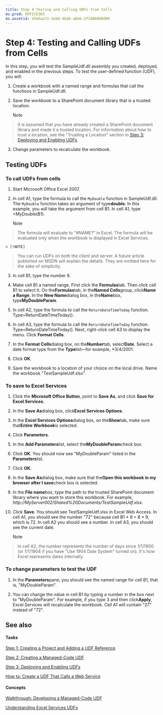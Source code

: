 ```yaml
---
title: Step 4 Testing and Calling UDFs from Cells
ms.prod: OFFICE365
ms.assetid: d3e6aa72-2eb8-4b4b-a0eb-273486890d00
---
```



# Step 4: Testing and Calling UDFs from Cells

In this step, you will test the SampleUdf.dll assembly you created, deployed, and enabled in the previous steps. To test the user-defined function (UDF), you will: 
  
    
    


1. Create a workbook with a named range and formulas that call the functions in SampleUdf.dll. 
    
  
2. Save the workbook to a SharePoint document library that is a trusted location. 
    
    > [!NOTE]  
> It is assumed that you have already created a SharePoint document library and made it a trusted location. For information about how to trust a location, see the "Trusting a Location" section in  [Step 3: Deploying and Enabling UDFs](step-3-deploying-and-enabling-udfs.md). 
3. Change parameters to recalculate the workbook. 
    
  

## Testing UDFs


### To call UDFs from cells


1. Start Microsoft Office Excel 2007. 
    
  
2. In cell A1, type the formula to call the  `MyDouble` function in SampleUdf.dll. The `MyDouble` function takes an argument of type**double**. In this example, you will take the argument from cell B1. In cell A1, type =MyDouble(B1). 
    
    > [!NOTE]  
> The formula will evaluate to "#NAME?" in Excel. The formula will be evaluated only when the workbook is displayed in Excel Services. 

    > [!NOTE]  
> You can run UDFs on both the client and server. A future article published on MSDN will explain the details. They are omitted here for the sake of simplicity. 
3. In cell B1, type the number 8. 
    
  
4. Make cell B1 a named range. First click the **Formulas**tab. Then click cell B1 to select it. On the**Formulas**tab, in the**Named Cells**group, click**Name a Range**. In the **New Name**dialog box, in the**Name**box, type**MyDoubleParam**. 
    
  
5. In cell A2, type the formula to call the  `ReturnDateTimeToday` function. Type=ReturnDateTimeToday(). 
    
  
6. In cell A3, type the formula to call the  `ReturnDateTimeToday` function. Type=ReturnDateTimeToday(). Next, right-click cell A3 to display the menu. Click **Format Cells**. 
    
  
7. In the **Format Cells**dialog box, on the**Number**tab, select**Date**. Select a date format type from the **Type**list—for example, *3/4/2001.
    
  
8. Click **OK**. 
    
  
9. Save the workbook to a location of your choice on the local drive. Name the workbook "TestSampleUdf.xlsx". 
    
  

### To save to Excel Services


1. Click the **Microsoft Office Button**, point to **Save As**, and click **Save for Excel Services**. 
    
  
2. In the **Save As**dialog box, click**Excel Services Options**. 
    
  
3. In the **Excel Services Options**dialog box, on the**Show**tab, make sure that**Entire Workbook**is selected.
    
  
4. Click **Parameters**. 
    
  
5. In the **Add Parameters**list, select the**MyDoubleParam**check box.
    
  
6. Click **OK**. You should now see "MyDoubleParam" listed in the **Parameters**list.
    
  
7. Click **OK**. 
    
  
8. In the **Save As**dialog box, make sure that the**Open this workbook in my browser after I save**check box is selected.
    
  
9. In the **File name**box, type the path to the trusted SharePoint document library where you want to store this workbook. For example, _http://MyServer002/Shared%20Documents/TestSampleUdf.xlsx_. 
    
  
10. Click **Save**. You should see TestSampleUdf.xlsx in Excel Web Access. In cell A1, you should see the number "72" because cell B1 * 9 = 8 * 9, which is 72. In cell A2 you should see a number. In cell A3, you should see the current date. 
    
    > [!NOTE]  
> In cell A2, the number represents the number of days since 1/1/1900 (or 1/1/1904 if you have "Use 1904 Date System" turned on). It's how Excel represents dates internally. 

### To change parameters to test the UDF


1. In the **Parameters**pane, you should see the named range for cell B1, that is, "MyDoubleParam".
    
  
2. You can change the value in cell B1 by typing a number in the box next to "MyDoubleParam". For example, if you type 3 and then click**Apply**, Excel Services will recalculate the workbook. Cell A1 will contain "27" instead of "72". 
    
  

## See also


#### Tasks


  
    
    
 [Step 1: Creating a Project and Adding a UDF Reference](step-1-creating-a-project-and-adding-a-udf-reference.md)
  
    
    
 [Step 2: Creating a Managed-Code UDF](step-2-creating-a-managed-code-udf.md)
  
    
    
 [Step 3: Deploying and Enabling UDFs](step-3-deploying-and-enabling-udfs.md)
  
    
    
 [How to: Create a UDF That Calls a Web Service](how-to-create-a-udf-that-calls-a-web-service.md)
#### Concepts


  
    
    
 [Walkthrough: Developing a Managed-Code UDF](walkthrough-developing-a-managed-code-udf.md)
  
    
    
 [Understanding Excel Services UDFs](understanding-excel-services-udfs.md)
